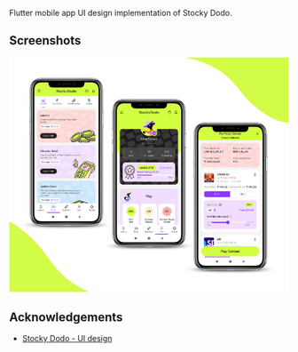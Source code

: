 Flutter mobile app UI design implementation of Stocky Dodo.

## Screenshots

![App Screenshot](https://github.com/TecHaxter/stocky_dodo/blob/main/screenshot/ss.png?raw=true)

## Acknowledgements

- [Stocky Dodo - UI design](https://www.stockydodo.com/)
